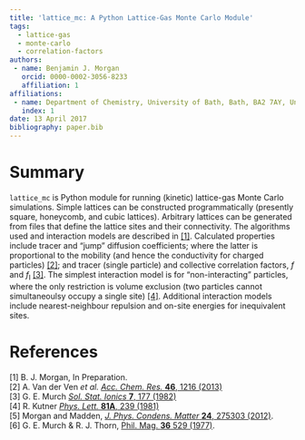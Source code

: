 ```yaml
---
title: 'lattice_mc: A Python Lattice-Gas Monte Carlo Module'
tags:
  - lattice-gas
  - monte-carlo
  - correlation-factors
authors:
 - name: Benjamin J. Morgan
   orcid: 0000-0002-3056-8233
   affiliation: 1
affiliations:
 - name: Department of Chemistry, University of Bath, Bath, BA2 7AY, United Kingdom.
   index: 1
date: 13 April 2017
bibliography: paper.bib
---
```


# Summary

`lattice_mc` is Python module for running (kinetic) lattice-gas Monte Carlo simulations. 
Simple lattices can be constructed programmatically (presently square, honeycomb, and cubic lattices).
Arbitrary lattices can be generated from files that define the lattice sites and their connectivity. The algorithms used and interaction models are described in <a href="#ref1">\[1\]</a>. Calculated properties include tracer and &ldquo;jump&rdquo; diffusion coefficients; where the latter is proportional to the mobility (and hence the conductivity for charged particles) <a href="#ref2">\[2\]</a>; and tracer (single particle) and collective correlation factors, $f$ and $f_\mathrm{I}$ <a href="#ref3">\[3\]</a>. The simplest interaction model is for &ldquo;non-interacting&rdquo; particles, where the only restriction is volume exclusion (two particles cannot simultaneoulsy occupy a single site) <a href="#ref1">\[4\]</a>. Additional interaction models include nearest-neighbour repulsion and on-site energies for inequivalent sites.

# References

<span id='ref1'>[1] B. J. Morgan, In Preparation.</span>  
<span id='ref2'>[2] A. Van der Ven *et al.* [*Acc. Chem. Res.* **46**, 1216 (2013)](https://dx.doi.org/10.1021/ar200329r)</span>  
<span id='ref3'>[3] G. E. Murch [*Sol. Stat. Ionics* **7**, 177 (1982)](https://dx.doi.org/10.1016/0167-2738%2882%2990050-9)</span>  
<span id='ref4'>[4] R. Kutner [*Phys. Lett.* **81A**, 239 (1981)](https://dx.doi.org/10.1016/0375-9601%2881%2990251-6)
</span>  
<span id='ref5'>\[5\] Morgan and Madden, [*J. Phys. Condens. Matter* **24**, 275303 (2012)](http://www.iopscience.iop.org/article/10.1088/0953-8984/24/27/275303/)</span>.  
<span id='ref6'> \[6\] G. E. Murch & R. J. Thorn, [Phil. Mag. **36** 529 (1977)](http://dx.doi.org/10.1080/14786437708239737).
